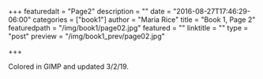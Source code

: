 +++
featuredalt = "Page2"
description = ""
date = "2016-08-27T17:46:29-06:00"
categories = ["book1"]
author = "Maria Rice"
title = "Book 1, Page 2"
featuredpath = "/img/book1/page02.jpg"
featured = ""
linktitle = ""
type = "post"
preview = "/img/book1_prev/page02.jpg"

+++

Colored in GIMP and updated 3/2/19. 
